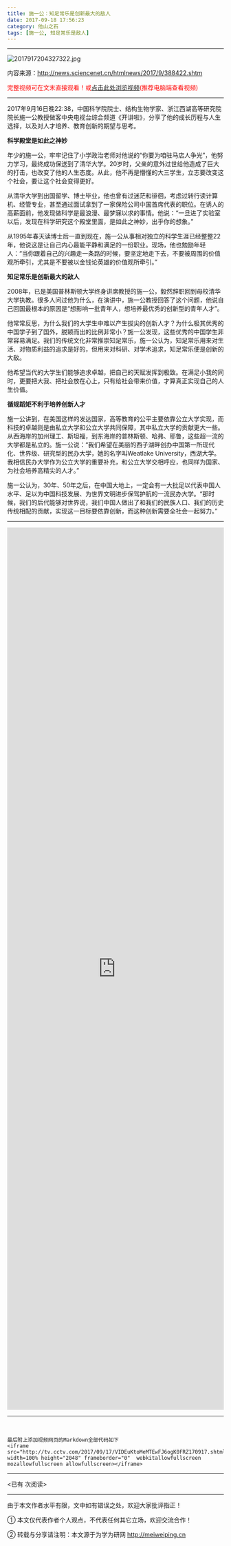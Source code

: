 ```yaml
---
title: 施一公：知足常乐是创新最大的敌人
date: 2017-09-18 17:56:23
category: 他山之石
tags: [施一公, 知足常乐是敌人]
---
```


---

![2017917204327322.jpg](https://i.loli.net/2017/09/18/59bf8ace598fa.jpg)

内容来源：http://news.sciencenet.cn/htmlnews/2017/9/388422.shtm

<font color=red>完整视频可在文末直接观看！或[点击此处浏览视频](http://tv.cctv.com/2017/09/17/VIDEuKtoMeMTEwFJ6ogK0FRZ170917.shtml)(推荐电脑端查看视频)</font>

<!-- more -->

---

2017年9月16日晚22:38，中国科学院院士、结构生物学家、浙江西湖高等研究院院长施一公教授做客中央电视台综合频道《开讲啦》，分享了他的成长历程与人生选择，以及对人才培养、教育创新的期望与思考。

**科学殿堂是如此之神妙**

年少的施一公，牢牢记住了小学政治老师对他说的“你要为咱驻马店人争光”，他努力学习，最终成功保送到了清华大学。20岁时，父亲的意外过世给他造成了巨大的打击，也改变了他的人生态度。从此，他不再是懵懂的大三学生，立志要改变这个社会，要让这个社会变得更好。

从清华大学到出国留学、博士毕业，他也曾有过迷茫和徘徊，考虑过转行读计算机、经管专业，甚至通过面试拿到了一家保险公司中国首席代表的职位。在诱人的高薪面前，他发现做科学是最浪漫、最梦寐以求的事情。他说：“一旦进了实验室以后，发现在科学研究这个殿堂里面，是如此之神妙，出乎你的想象。”

从1995年春天读博士后一直到现在，施一公从事相对独立的科学生涯已经整整22年，他说这是让自己内心最能平静和满足的一份职业。现场，他也勉励年轻人：“当你跟着自己的兴趣走一条路的时候，要坚定地走下去，不要被周围的价值观所牵引，尤其是不要被以金钱论英雄的价值观所牵引。”

**知足常乐是创新最大的敌人**


2008年，已是美国普林斯顿大学终身讲席教授的施一公，毅然辞职回到母校清华大学执教。很多人问过他为什么，在演讲中，施一公教授回答了这个问题，他说自己回国最根本的原因是“想影响一批青年人，想培养最优秀的创新型的青年人才”。

他常常反思，为什么我们的大学生中难以产生拔尖的创新人才？为什么极其优秀的中国学子到了国外，脱颖而出的比例非常小？施一公发现，这些优秀的中国学生非常容易满足。我们的传统文化非常推崇知足常乐，施一公认为，知足常乐用来对生活、对物质利益的追求是好的，但用来对科研、对学术追求，知足常乐便是创新的大敌。

他希望当代的大学生们能够追求卓越，把自己的天赋发挥到极致。在满足小我的同时，更要把大我、把社会放在心上，只有给社会带来价值，才算真正实现自己的人生价值。

**循规蹈矩不利于培养创新人才**

施一公讲到，在美国这样的发达国家，高等教育的公平主要依靠公立大学实现，而科技的卓越则是由私立大学和公立大学共同保障，其中私立大学的贡献更大一些。从西海岸的加州理工、斯坦福，到东海岸的普林斯顿、哈弗、耶鲁，这些超一流的大学都是私立的。施一公说：“我们希望在美丽的西子湖畔创办中国第一所现代化、世界级、研究型的民办大学，她的名字叫Weatlake University，西湖大学。我相信民办大学作为公立大学的重要补充，和公立大学交相呼应，也同样为国家、为社会培养高精尖的人才。”


施一公认为，30年、50年之后，在中国大地上，一定会有一大批足以代表中国人水平、足以为中国科技发展、为世界文明进步保驾护航的一流民办大学。“那时候，我们的后代能够对世界说，我们中国人做出了和我们的民族人口、我们的历史传统相配的贡献，实现这一目标要依靠创新，而这种创新需要全社会一起努力。”

---



<iframe src="http://tv.cctv.com/2017/09/17/VIDEuKtoMeMTEwFJ6ogK0FRZ170917.shtml" width=100% height="2048" frameborder="0"  webkitallowfullscreen mozallowfullscreen allowfullscreen></iframe>


---

<br>

    最后附上添加视频网页的Markdown全部代码如下
    <iframe src="http://tv.cctv.com/2017/09/17/VIDEuKtoMeMTEwFJ6ogK0FRZ170917.shtml" width=100% height="2048" frameborder="0"  webkitallowfullscreen mozallowfullscreen allowfullscreen></iframe>
    




---

<span id="busuanzi_container_page_pv">
<已有 <span id="busuanzi_value_page_pv"></span> 次阅读>
</span>

---


由于本文作者水平有限，文中如有错误之处，欢迎大家批评指正！

① 本文仅代表作者个人观点，不代表任何其它立场，欢迎交流合作！

② 转载与分享请注明：本文源于为学为研网 http://meiweiping.cn